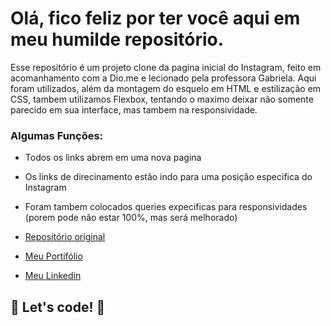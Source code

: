 # Olá, fico feliz por ter você aqui em meu humilde repositório.

Esse repositório é um projeto clone da pagina inicial do Instagram, feito em acomanhamento com a Dio.me e lecionado pela professora Gabriela.
Aqui foram utilizados, além da montagem do esquelo em HTML e estilização em CSS, tambem utilizamos Flexbox, tentando o maximo deixar não somente parecido em sua interface, mas tambem na responsividade. 

### Algumas Funções:
* Todos os links abrem em uma nova pagina
* Os links de direcinamento estão indo para uma posição especifica do Instagram
* Foram tambem colocados queries expecificas para responsividades (porem pode não estar 100%, mas será melhorado)

* [Repositório original](https://github.com/SpruceGabriela/instagram-dio)
* [Meu Portifólio](https://github.com/JosemarBrito)
* [Meu Linkedin](https://linkedin.com/in/JosemarBrito)

## 🚀 Let's code! 🚀
